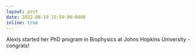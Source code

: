 ```yaml
---
layout: post
date: 2022-08-19 15:59:00-0400
inline: true
---
```


Alexis started her PhD program in Biophysics at Johns Hopkins University - congrats!
